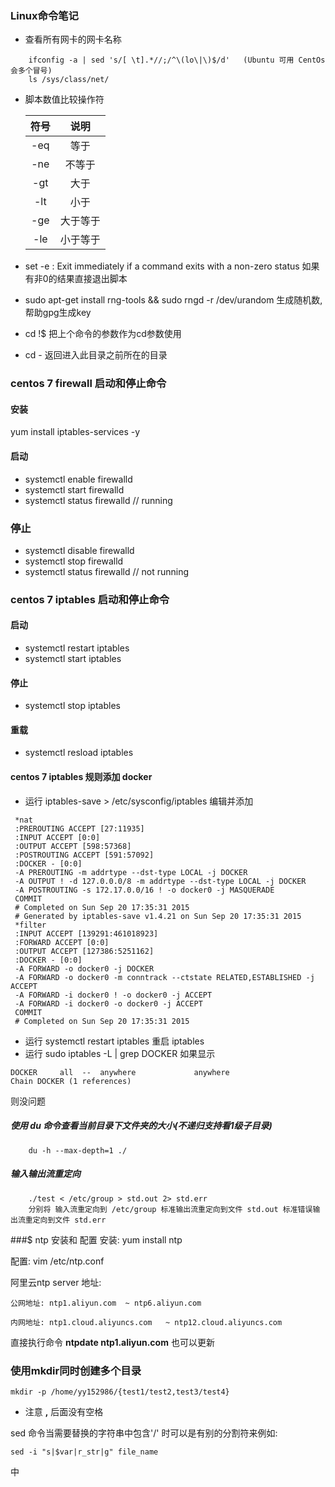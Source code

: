 ### Linux命令笔记

* 查看所有网卡的网卡名称
```
	ifconfig -a | sed 's/[ \t].*//;/^\(lo\|\)$/d'   (Ubuntu 可用 CentOs会多个冒号)
	ls /sys/class/net/ 
```

* 脚本数值比较操作符

  符号  |  说明
  :---:|:-----:
  -eq  |  等于
  -ne  |  不等于
  -gt  |  大于
  -lt  |  小于
  -ge  |  大于等于
  -le  |  小于等于

* set -e : Exit immediately if a command exits with a non-zero status 如果有非0的结果直接退出脚本

* sudo apt-get install rng-tools && sudo rngd -r /dev/urandom
  生成随机数, 帮助gpg生成key

* cd !$ 把上个命令的参数作为cd参数使用
* cd - 返回进入此目录之前所在的目录


### centos 7 firewall 启动和停止命令

#### 安装
 yum install iptables-services -y
#### 启动
* systemctl enable firewalld
* systemctl start firewalld
* systemctl status firewalld   // running </br>

### 停止
* systemctl disable firewalld
* systemctl stop firewalld
* systemctl status firewalld   // not running

### centos 7 iptables 启动和停止命令
#### 启动
* systemctl restart iptables
* systemctl start iptables

#### 停止
* systemctl stop iptables

#### 重载
* systemctl resload iptables

#### centos 7 iptables 规则添加 docker
* 运行 iptables-save > /etc/sysconfig/iptables  编辑并添加
```
 *nat
 :PREROUTING ACCEPT [27:11935]
 :INPUT ACCEPT [0:0]
 :OUTPUT ACCEPT [598:57368]
 :POSTROUTING ACCEPT [591:57092]
 :DOCKER - [0:0]
 -A PREROUTING -m addrtype --dst-type LOCAL -j DOCKER
 -A OUTPUT ! -d 127.0.0.0/8 -m addrtype --dst-type LOCAL -j DOCKER
 -A POSTROUTING -s 172.17.0.0/16 ! -o docker0 -j MASQUERADE
 COMMIT
 # Completed on Sun Sep 20 17:35:31 2015
 # Generated by iptables-save v1.4.21 on Sun Sep 20 17:35:31 2015
 *filter
 :INPUT ACCEPT [139291:461018923]
 :FORWARD ACCEPT [0:0]
 :OUTPUT ACCEPT [127386:5251162]
 :DOCKER - [0:0]
 -A FORWARD -o docker0 -j DOCKER
 -A FORWARD -o docker0 -m conntrack --ctstate RELATED,ESTABLISHED -j ACCEPT
 -A FORWARD -i docker0 ! -o docker0 -j ACCEPT
 -A FORWARD -i docker0 -o docker0 -j ACCEPT
 COMMIT
 # Completed on Sun Sep 20 17:35:31 2015
```
* 运行 systemctl restart iptables 重启 iptables
* 运行 sudo iptables -L | grep DOCKER 如果显示
```
DOCKER     all  --  anywhere             anywhere
Chain DOCKER (1 references)
```
则没问题

##### 使用 du 命令查看当前目录下文件夹的大小(不递归支持看1级子目录)
```
    du -h --max-depth=1 ./    
```

##### 输入输出流重定向
```
    ./test < /etc/group > std.out 2> std.err
    分别将 输入流重定向到 /etc/group 标准输出流重定向到文件 std.out 标准错误输出流重定向到文件 std.err
```

###$ ntp 安装和 配置
安装:  yum install ntp

配置: vim /etc/ntp.conf

阿里云ntp server 地址:
```
公网地址: ntp1.aliyun.com  ~ ntp6.aliyun.com 

内网地址: ntp1.cloud.aliyuncs.com   ~ ntp12.cloud.aliyuncs.com  
```

直接执行命令 **ntpdate ntp1.aliyun.com** 也可以更新

### 使用mkdir同时创建多个目录
```
mkdir -p /home/yy152986/{test1/test2,test3/test4}
```
* 注意 **,** 后面没有空格


sed 命令当需要替换的字符串中包含'/' 时可以是有别的分割符来例如:
```
sed -i "s|$var|r_str|g" file_name
```
中

